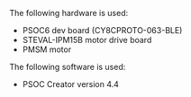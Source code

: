 The following hardware is used:
- PSOC6 dev board (CY8CPROTO-063-BLE)
- STEVAL-IPM15B motor drive board
- PMSM motor

The following software is used:
- PSOC Creator version 4.4
